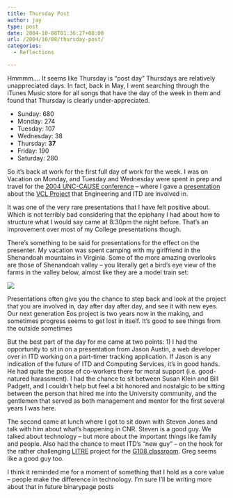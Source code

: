 ```yaml
---
title: Thursday Post
author: jay
type: post
date: 2004-10-08T01:36:27+00:00
url: /2004/10/08/thursday-post/
categories:
  - Reflections

---
```

Hmmmm…. It seems like Thursday is “post day” Thursdays are relatively unappreciated days. In fact, back in May, I went searching through the iTunes Music store for all songs that have the day of the week in them and found that Thursday is clearly under-appreciated.

  * Sunday: 680
  * Monday: 274
  * Tuesday: 107
  * Wednesday: 38
  * Thursday: **37**
  * Friday: 190
  * Saturday: 280

So it’s back at work for the first full day of work for the week. I was on Vacation on Monday, and Tuesday and Wednesday were spent in prep and travel for the [2004 UNC-CAUSE conference][1] &#8211; where I gave a [presentation][2] about the [VCL Project][3] that Engineering and ITD are involved in.

It was one of the very rare presentations that I have felt positive about. Which is not terribly bad considering that the epiphany I had about how to structure what I would say came at 8:30pm the night before. That’s an improvement over most of my College presentations though.

There’s something to be said for presentations for the effect on the presenter. My vacation was spent camping with my girlfriend in the Shenandoah mountains in Virginia. Some of the more amazing overlooks are those of Shenandoah valley &#8211; you literally get a bird’s eye view of the farms in the valley below, almost like they are a model train set:

![][4]

Presentations often give you the chance to step back and look at the project that you are involved in, day after day after day, and see it with new eyes. Our next generation Eos project is two years now in the making, and sometimes progress seems to get lost in itself. It’s good to see things from the outside sometimes

But the best part of the day for me came at two points: 1) I had the opportunity to sit in on a presentation from Jason Austin, a web developer over in ITD working on a part-timer tracking application. If Jason is any indication of the future of ITD and Computing Services, it’s in good hands. He had quite the posse of co-workers there for moral support (i.e. good-natured harassment). I had the chance to sit between Susan Klein and Bill Padgett, and I couldn’t help but feel a bit honored and nostalgic to be sitting between the person that hired me into the University community, and the gentlemen that served as both management and mentor for the first several years I was here.

The second came at lunch where I got to sit down with Steven Jones and talk with him about what’s happening in CNR. Steven is a good guy. We talked about technology &#8211; but more about the important things like family and people. Also had the chance to meet ITD’s “new guy” &#8211; on the hook for the rather challenging [LITRE][5] project for the [G108 classroom][6]. Greg seems like a good guy too.

I think it reminded me for a moment of something that I hold as a core value &#8211; people make the difference in technology. I’m sure I’ll be writing more about that in future binarypage posts

 [1]: //www.unccause.org/cause04/"
 [2]: //vcl.ncsu.edu/site/pages/project/presentations"
 [3]: //vcl.ncsu.edu"
 [4]: //people.engr.ncsu.edu/jayoung/eweImages/binarypage/-7f72486e898499dd65f89181d17e0d9c/shenandoah.jpg"
 [5]: //litre.ncsu.edu"
 [6]: //microsys.unity.ncsu.edu/it/systems/microsys/communities/g108/index.html"